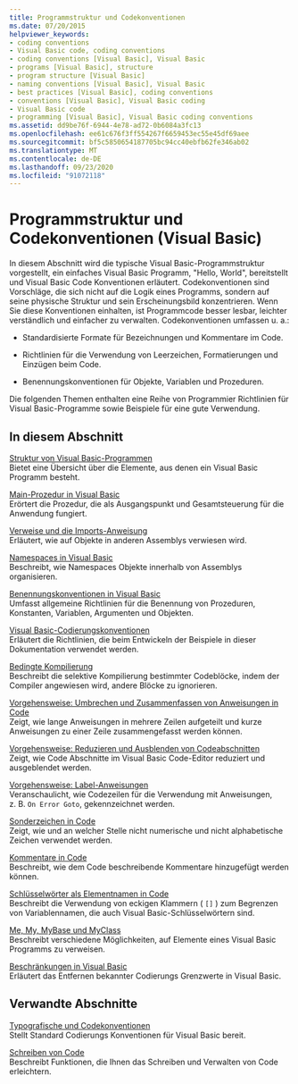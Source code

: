 ```yaml
---
title: Programmstruktur und Codekonventionen
ms.date: 07/20/2015
helpviewer_keywords:
- coding conventions
- Visual Basic code, coding conventions
- coding conventions [Visual Basic], Visual Basic
- programs [Visual Basic], structure
- program structure [Visual Basic]
- naming conventions [Visual Basic], Visual Basic
- best practices [Visual Basic], coding conventions
- conventions [Visual Basic], Visual Basic coding
- Visual Basic code
- programming [Visual Basic], Visual Basic coding conventions
ms.assetid: dd9be76f-6944-4e78-ad72-0b6084a3fc13
ms.openlocfilehash: ee61c676f3ff554267f6659453ec55e45df69aee
ms.sourcegitcommit: bf5c5850654187705bc94cc40ebfb62fe346ab02
ms.translationtype: MT
ms.contentlocale: de-DE
ms.lasthandoff: 09/23/2020
ms.locfileid: "91072118"
---
```

# <a name="program-structure-and-code-conventions-visual-basic"></a>Programmstruktur und Codekonventionen (Visual Basic)

In diesem Abschnitt wird die typische Visual Basic-Programmstruktur vorgestellt, ein einfaches Visual Basic Programm, "Hello, World", bereitstellt und Visual Basic Code Konventionen erläutert. Codekonventionen sind Vorschläge, die sich nicht auf die Logik eines Programms, sondern auf seine physische Struktur und sein Erscheinungsbild konzentrieren. Wenn Sie diese Konventionen einhalten, ist Programmcode besser lesbar, leichter verständlich und einfacher zu verwalten. Codekonventionen umfassen u. a.:  
  
- Standardisierte Formate für Bezeichnungen und Kommentare im Code.  
  
- Richtlinien für die Verwendung von Leerzeichen, Formatierungen und Einzügen beim Code.  
  
- Benennungskonventionen für Objekte, Variablen und Prozeduren.  
  
 Die folgenden Themen enthalten eine Reihe von Programmier Richtlinien für Visual Basic-Programme sowie Beispiele für eine gute Verwendung.  
  
## <a name="in-this-section"></a>In diesem Abschnitt  

 [Struktur von Visual Basic-Programmen](structure-of-a-visual-basic-program.md)  
 Bietet eine Übersicht über die Elemente, aus denen ein Visual Basic Programm besteht.  
  
 [Main-Prozedur in Visual Basic](main-procedure.md)  
 Erörtert die Prozedur, die als Ausgangspunkt und Gesamtsteuerung für die Anwendung fungiert.  
  
 [Verweise und die Imports-Anweisung](references-and-the-imports-statement.md)  
 Erläutert, wie auf Objekte in anderen Assemblys verwiesen wird.  
  
 [Namespaces in Visual Basic](namespaces.md)  
 Beschreibt, wie Namespaces Objekte innerhalb von Assemblys organisieren.  
  
 [Benennungskonventionen in Visual Basic](naming-conventions.md)  
 Umfasst allgemeine Richtlinien für die Benennung von Prozeduren, Konstanten, Variablen, Argumenten und Objekten.  
  
 [Visual Basic-Codierungskonventionen](coding-conventions.md)  
 Erläutert die Richtlinien, die beim Entwickeln der Beispiele in dieser Dokumentation verwendet werden.  
  
 [Bedingte Kompilierung](conditional-compilation.md)  
 Beschreibt die selektive Kompilierung bestimmter Codeblöcke, indem der Compiler angewiesen wird, andere Blöcke zu ignorieren.  
  
 [Vorgehensweise: Umbrechen und Zusammenfassen von Anweisungen in Code](how-to-break-and-combine-statements-in-code.md)  
 Zeigt, wie lange Anweisungen in mehrere Zeilen aufgeteilt und kurze Anweisungen zu einer Zeile zusammengefasst werden können.  
  
 [Vorgehensweise: Reduzieren und Ausblenden von Codeabschnitten](how-to-collapse-and-hide-sections-of-code.md)  
 Zeigt, wie Code Abschnitte im Visual Basic Code-Editor reduziert und ausgeblendet werden.  
  
 [Vorgehensweise: Label-Anweisungen](how-to-label-statements.md)  
 Veranschaulicht, wie Codezeilen für die Verwendung mit Anweisungen, z. B. `On Error Goto`, gekennzeichnet werden.  
  
 [Sonderzeichen in Code](special-characters-in-code.md)  
 Zeigt, wie und an welcher Stelle nicht numerische und nicht alphabetische Zeichen verwendet werden.  
  
 [Kommentare in Code](comments-in-code.md)  
 Beschreibt, wie dem Code beschreibende Kommentare hinzugefügt werden können.  
  
 [Schlüsselwörter als Elementnamen in Code](keywords-as-element-names-in-code.md)  
 Beschreibt die Verwendung von eckigen Klammern ( `[]` ) zum Begrenzen von Variablennamen, die auch Visual Basic-Schlüsselwörtern sind.  
  
 [Me, My, MyBase und MyClass](me-my-mybase-and-myclass.md)  
 Beschreibt verschiedene Möglichkeiten, auf Elemente eines Visual Basic Programms zu verweisen.  
  
 [Beschränkungen in Visual Basic](limitations.md)  
 Erläutert das Entfernen bekannter Codierungs Grenzwerte in Visual Basic.  
  
## <a name="related-sections"></a>Verwandte Abschnitte  

 [Typografische und Codekonventionen](../../language-reference/typographic-and-code-conventions.md)  
 Stellt Standard Codierungs Konventionen für Visual Basic bereit.  
  
 [Schreiben von Code](/visualstudio/ide/writing-code-in-the-code-and-text-editor)  
 Beschreibt Funktionen, die Ihnen das Schreiben und Verwalten von Code erleichtern.
